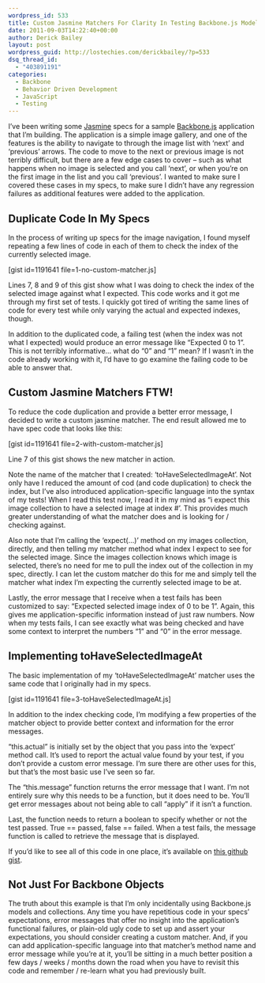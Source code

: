 ```yaml
---
wordpress_id: 533
title: Custom Jasmine Matchers For Clarity In Testing Backbone.js Models
date: 2011-09-03T14:22:40+00:00
author: Derick Bailey
layout: post
wordpress_guid: http://lostechies.com/derickbailey/?p=533
dsq_thread_id:
  - "403891191"
categories:
  - Backbone
  - Behavior Driven Development
  - JavaScript
  - Testing
---
```

I&#8217;ve been writing some [Jasmine](http://pivotal.github.com/jasmine/) specs for a sample [Backbone.js](http://documentcloud.github.com/backbone/) application that I&#8217;m building. The application is a simple image gallery, and one of the features is the ability to navigate to through the image list with &#8216;next&#8217; and &#8216;previous&#8217; arrows. The code to move to the next or previous image is not terribly difficult, but there are a few edge cases to cover &#8211; such as what happens when no image is selected and you call &#8216;next&#8217;, or when you&#8217;re on the first image in the list and you call &#8216;previous&#8217;. I wanted to make sure I covered these cases in my specs, to make sure I didn&#8217;t have any regression failures as additional features were added to the application.

## Duplicate Code In My Specs

In the process of writing up specs for the image navigation, I found myself repeating a few lines of code in each of them to check the index of the currently selected image.

[gist id=1191641 file=1-no-custom-matcher.js]

Lines 7, 8 and 9 of this gist show what I was doing to check the index of the selected image against what I expected. This code works and it got me through my first set of tests. I quickly got tired of writing the same lines of code for every test while only varying the actual and expected indexes, though.

In addition to the duplicated code, a failing test (when the index was not what I expected) would produce an error message like &#8220;Expected 0 to 1&#8221;. This is not terribly informative&#8230; what do &#8220;0&#8221; and &#8220;1&#8221; mean? If I wasn&#8217;t in the code already working with it, I&#8217;d have to go examine the failing code to be able to answer that.

## Custom Jasmine Matchers FTW!

To reduce the code duplication and provide a better error message, I decided to write a custom jasmine matcher. The end result allowed me to have spec code that looks like this:

[gist id=1191641 file=2-with-custom-matcher.js]

Line 7 of this gist shows the new matcher in action.

Note the name of the matcher that I created: &#8216;toHaveSelectedImageAt&#8217;. Not only have I reduced the amount of cod (and code duplication) to check the index, but I&#8217;ve also introduced application-specific language into the syntax of my tests! When I read this test now, I read it in my mind as &#8220;i expect this image collection to have a selected image at index #&#8217;. This provides much greater understanding of what the matcher does and is looking for / checking against.

Also note that I&#8217;m calling the &#8216;expect(…)&#8217; method on my images collection, directly, and then telling my matcher method what index I expect to see for the selected image. Since the images collection knows which image is selected, there&#8217;s no need for me to pull the index out of the collection in my spec, directly. I can let the custom matcher do this for me and simply tell the matcher what index I&#8217;m expecting the currently selected image to be at.

Lastly, the error message that I receive when a test fails has been customized to say: &#8220;Expected selected image index of 0 to be 1&#8221;. Again, this gives me application-specific information instead of just raw numbers. Now when my tests fails, I can see exactly what was being checked and have some context to interpret the numbers &#8220;1&#8221; and &#8220;0&#8221; in the error message.

## Implementing toHaveSelectedImageAt

The basic implementation of my &#8216;toHaveSelectedImageAt&#8217; matcher uses the same code that I originally had in my specs.

[gist id=1191641 file=3-toHaveSelectedImageAt.js]

In addition to the index checking code, I&#8217;m modifying a few properties of the matcher object to provide better context and information for the error messages.

&#8220;this.actual&#8221; is initially set by the object that you pass into the &#8216;expect&#8217; method call. It&#8217;s used to report the actual value found by your test, if you don&#8217;t provide a custom error message. I&#8217;m sure there are other uses for this, but that&#8217;s the most basic use I&#8217;ve seen so far.

The &#8220;this.message&#8221; function returns the error message that I want. I&#8217;m not entirely sure why this needs to be a function, but it does need to be. You&#8217;ll get error messages about not being able to call &#8220;apply&#8221; if it isn&#8217;t a function.

Last, the function needs to return a boolean to specify whether or not the test passed. True == passed, false == failed. When a test fails, the message function is called to retrieve the message that is displayed.

If you&#8217;d like to see all of this code in one place, it&#8217;s available on [this github gist](https://gist.github.com/1191641).

## Not Just For Backbone Objects

The truth about this example is that I&#8217;m only incidentally using Backbone.js models and collections. Any time you have repetitious code in your specs&#8217; expectations, error messages that offer no insight into the application&#8217;s functional failures, or plain-old ugly code to set up and assert your expectations, you should consider creating a custom matcher. And, if you can add application-specific language into that matcher&#8217;s method name and error message while you&#8217;re at it, you&#8217;ll be sitting in a much better position a few days / weeks / months down the road when you have to revisit this code and remember / re-learn what you had previously built.
